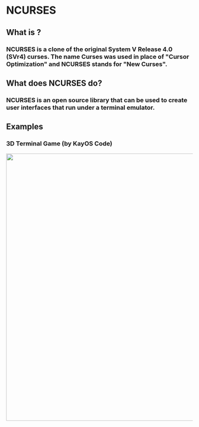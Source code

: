 # NCURSES

## What is ?
### NCURSES is a clone of the original System V Release 4.0 (SVr4) curses. The name Curses was used in place of "Cursor Optimization" and NCURSES stands for "New Curses".

## What does NCURSES do?
### NCURSES is an open source library that can be used to create user interfaces that run under a terminal emulator. 

## Examples
### 3D Terminal Game (by KayOS Code)
<img src="images/ncursesgame.gif"  width=720>
<!-- ![NCURSES 3D Game](images/ncursesgame.gif) -->